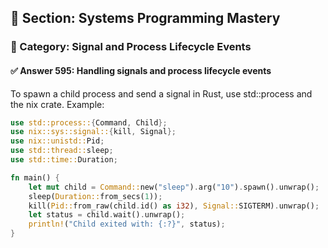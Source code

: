 ## 📘 Section: Systems Programming Mastery  
### 🔹 Category: Signal and Process Lifecycle Events  
#### ✅ Answer 595: Handling signals and process lifecycle events

To spawn a child process and send a signal in Rust, use std::process and the nix crate. Example:

```rust
use std::process::{Command, Child};
use nix::sys::signal::{kill, Signal};
use nix::unistd::Pid;
use std::thread::sleep;
use std::time::Duration;

fn main() {
    let mut child = Command::new("sleep").arg("10").spawn().unwrap();
    sleep(Duration::from_secs(1));
    kill(Pid::from_raw(child.id() as i32), Signal::SIGTERM).unwrap();
    let status = child.wait().unwrap();
    println!("Child exited with: {:?}", status);
}
```
